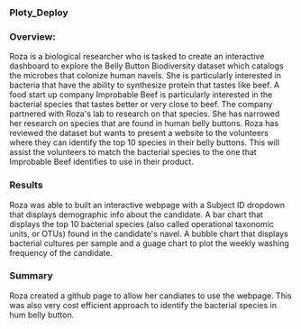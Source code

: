 ### Ploty_Deploy

### Overview: 
Roza is a biological researcher who is tasked to create an interactive dashboard to explore the Belly Button Biodiversity dataset 
which catalogs the microbes that colonize human navels. She is particularly interested in bacteria that have the ability to synthesize protein that tastes like beef. 
A food start up company Improbable Beef is particularly interested in the bacterial species that tastes better or very close to beef. The company partnered with 
Roza's lab to research on that species. She has narrowed her research on species that are found in human belly buttons. 
Roza has reviewed the dataset but wants to present a website to the volunteers where they can identify the top 10 species in their belly buttons. 
This will assist the volunteers to match the bacterial species to the one that Improbable Beef identifies to use in their product.

### Results
Roza was able to built an interactive webpage with a Subject ID dropdown that displays demographic info about the candidate.
A bar chart that displays the top 10 bacterial species (also called operational taxonomic units, or OTUs) found in the candidate's navel.
A bubble chart that displays bacterial cultures per sample and a guage chart to plot the weekly washing frequency of the candidate.

### Summary
Roza created a github page to allow her candiates to use the webpage. This was also very cost efficient approach to identify the bacterial species in hum belly button.
